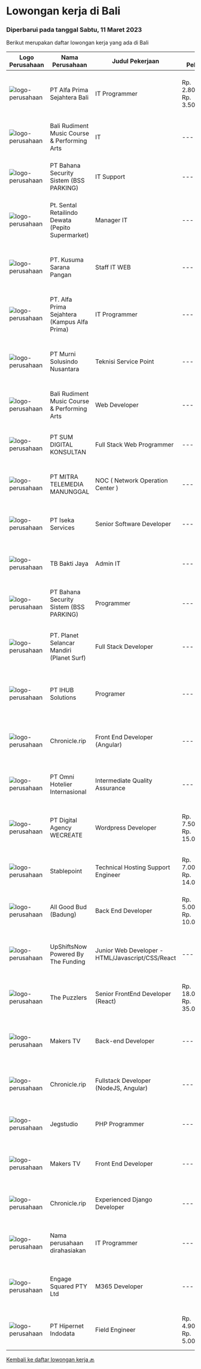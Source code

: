 
  # Lowongan kerja di Bali

  ### Diperbarui pada tanggal Sabtu, 11 Maret 2023

  Berikut merupakan daftar lowongan kerja yang ada di Bali

  |Logo Perusahaan | Nama Perusahaan | Judul Pekerjaan | Gaji Pekerjaan | Lokasi | Deskripsi | Tanggal diunggah | Pranala |
  | -------------- | --------------- | --------------- | --------- | --------- | -------------- | ------- | ----------- |
  |![logo-perusahaan](https://image-service-cdn.seek.com.au/63f40e7f255a2776a9903d4f3357ed45921566f7/ee4dce1061f3f616224767ad58cb2fc751b8d2dc)|PT Alfa Prima Sejahtera Bali|IT Programmer|Rp. 2.800.000-Rp. 3.500.000|Denpasar|KAPAN TERAKHIR KALI ANDA MERASA BENAR-BENAR BAHAGIA DALAM BEKERJA?Ayo seru-seruan bareng kami di Alfa Prima. Sebuah Lembaga Pendidikan yang sedang...|Jumat, 10 Maret 2023|https://www.jobstreet.co.id/id/job/it-programmer-4257367?token=0~344ef6eb-2791-459c-a1b9-0c05321a8992&sectionRank=1&jobId=jobstreet-id-job-4257367|
|![logo-perusahaan](https://i.ibb.co/sqvTCh9/112815900-stock-vector-no-image-available-icon-flat-vector.webp)|Bali Rudiment Music Course & Performing Arts|IT|---|Padang|Freshgraduate dari bidang ilmu komputer, teknologi informasi Menguasai bahasa pemrograman Memahami jaringan komputer, instalasi software dan hardware...|Jumat, 10 Maret 2023|https://www.jobstreet.co.id/id/job/it-1034842336?token=0~344ef6eb-2791-459c-a1b9-0c05321a8992&sectionRank=2&jobId=jobstreet-id-job-1034842336|
|![logo-perusahaan](https://i.ibb.co/sqvTCh9/112815900-stock-vector-no-image-available-icon-flat-vector.webp)|PT Bahana Security Sistem (BSS PARKING)|IT Support|---|Padang|Kualifikasi:• Pendidikan minimal D3 (Jurusan Mesin/ Elektro/ Sipil/ IT)• Mampu mengoperasikan komputer dan (Ms. Word &amp; Excel)• Menguasai sistem...|Jumat, 10 Maret 2023|https://www.jobstreet.co.id/id/job/it-support-1034859311?token=0~344ef6eb-2791-459c-a1b9-0c05321a8992&sectionRank=3&jobId=jobstreet-id-job-1034859311|
|![logo-perusahaan](https://i.ibb.co/sqvTCh9/112815900-stock-vector-no-image-available-icon-flat-vector.webp)|Pt. Sental Retailindo Dewata (Pepito Supermarket)|Manager IT|---|Kuta|Merencanakan strategi implementasi atas kebijakan perusahaanMemastikan semua sistem IT dapat berjalan dengan lancarMemonitor pelaksanaan strategi dan...|Jumat, 10 Maret 2023|https://www.jobstreet.co.id/id/job/manager-it-1034914751?token=0~344ef6eb-2791-459c-a1b9-0c05321a8992&sectionRank=4&jobId=jobstreet-id-job-1034914751|
|![logo-perusahaan](https://i.ibb.co/sqvTCh9/112815900-stock-vector-no-image-available-icon-flat-vector.webp)|PT. Kusuma Sarana Pangan|Staff IT WEB|---|Bali|PT. KUSUMA SARANA PANGANPenempatan di : TabananDeskripsi Pekerjaan : Melakukan analisa terkait pengembangan sistem situs web / aplikasi dan Melakukan...|Jumat, 10 Maret 2023|https://www.jobstreet.co.id/id/job/staff-it-web-1034797413?token=0~344ef6eb-2791-459c-a1b9-0c05321a8992&sectionRank=5&jobId=jobstreet-id-job-1034797413|
|![logo-perusahaan](https://i.ibb.co/sqvTCh9/112815900-stock-vector-no-image-available-icon-flat-vector.webp)|PT. Alfa Prima Sejahtera (Kampus Alfa Prima)|IT Programmer|---|Bali|KAPAN TERAKHIR KALI ANDA MERASA BENAR-BENAR BAHAGIA DALAM BEKERJA?Ayo seru-seruan bareng kami di Alfa Prima. Sebuah Lembaga  Pendidikan yang sedang...|Jumat, 10 Maret 2023|https://www.jobstreet.co.id/id/job/it-programmer-1034957002?token=0~344ef6eb-2791-459c-a1b9-0c05321a8992&sectionRank=6&jobId=jobstreet-id-job-1034957002|
|![logo-perusahaan](https://image-service-cdn.seek.com.au/8b9d71fb6ac98baedac4bbcffd1f107000b99cbc/ee4dce1061f3f616224767ad58cb2fc751b8d2dc)|PT Murni Solusindo Nusantara|Teknisi Service Point|---|Karangasem|DESKRIPSI PEKERJAAN: Melakukan PM (Preventive Maintenance) dan CM (Corrective Maintenance) ke customer sesuai dengan SLA yang sudah ditetapkan....|Rabu, 08 Maret 2023|https://www.jobstreet.co.id/id/job/teknisi-service-point-4254672?token=0~344ef6eb-2791-459c-a1b9-0c05321a8992&sectionRank=7&jobId=jobstreet-id-job-4254672|
|![logo-perusahaan](https://i.ibb.co/sqvTCh9/112815900-stock-vector-no-image-available-icon-flat-vector.webp)|Bali Rudiment Music Course & Performing Arts|Web Developer|---|Padang|Freshgraduate dari bidang ilmu komputer, teknologi informasi  Menguasai bahasa pemrograman Memahami jaringan komputer, instalasi software dan hardware...|Jumat, 10 Maret 2023|https://www.jobstreet.co.id/id/job/web-developer-1034842344?token=0~344ef6eb-2791-459c-a1b9-0c05321a8992&sectionRank=8&jobId=jobstreet-id-job-1034842344|
|![logo-perusahaan](https://i.ibb.co/sqvTCh9/112815900-stock-vector-no-image-available-icon-flat-vector.webp)|PT SUM DIGITAL KONSULTAN|Full Stack Web Programmer|---|Bali|PT. Sum Digital Konsultan adalah Perusahaan bergerak dibidang IT di Bali yang memiliki hubungan kerjasama dengan perusahaan IT di Jepang. Bergerak...|Jumat, 10 Maret 2023|https://www.jobstreet.co.id/id/job/full-stack-web-programmer-1035043548?token=0~344ef6eb-2791-459c-a1b9-0c05321a8992&sectionRank=9&jobId=jobstreet-id-job-1035043548|
|![logo-perusahaan](https://image-service-cdn.seek.com.au/398a6ca8294170c3b5681b36d7ad4334c52062ed/ee4dce1061f3f616224767ad58cb2fc751b8d2dc)|PT MITRA TELEMEDIA MANUNGGAL|NOC ( Network Operation Center )|---|Bali|NOC Duties and Responsibilities: - Monitoring IT &amp; networking infrastructure through a monitoring dashboard- Execute BAU activities- Daily report,...|Kamis, 09 Maret 2023|https://www.jobstreet.co.id/id/job/noc-network-operation-center-1034745665?token=0~344ef6eb-2791-459c-a1b9-0c05321a8992&sectionRank=10&jobId=jobstreet-id-job-1034745665|
|![logo-perusahaan](https://image-service-cdn.seek.com.au/48f17f16a37d7ca19186c95222634d777fe9e0bf/ee4dce1061f3f616224767ad58cb2fc751b8d2dc)|PT Iseka Services|Senior Software Developer|---|Bali|PT Iseka Services is an exciting new technology provider whose main goal is to help companies of all sizes transfer to the Digital World utilising...|Jumat, 10 Maret 2023|https://www.jobstreet.co.id/id/job/senior-software-developer-4236939?token=0~344ef6eb-2791-459c-a1b9-0c05321a8992&sectionRank=11&jobId=jobstreet-id-job-4236939|
|![logo-perusahaan](https://image-service-cdn.seek.com.au/c8a6bb168a90c7b34315543d20233555c173e7ef/ee4dce1061f3f616224767ad58cb2fc751b8d2dc)|TB Bakti Jaya|Admin IT|---|Padang|Pengalaman di posisi yang sama dari 2 tahun; Pengetahuan tentang berbagai sistem pencarian, dan mampu untuk menggunakannya; Mampu berkomunikasi dengan...|Rabu, 08 Maret 2023|https://www.jobstreet.co.id/id/job/admin-it-1035028157?token=0~344ef6eb-2791-459c-a1b9-0c05321a8992&sectionRank=12&jobId=jobstreet-id-job-1035028157|
|![logo-perusahaan](https://i.ibb.co/sqvTCh9/112815900-stock-vector-no-image-available-icon-flat-vector.webp)|PT Bahana Security Sistem (BSS PARKING)|Programmer|---|Padang|Kualifikasi: Pria/WanitaKomunikatif, dapat bekerja dalam Team &amp; IndividuPendidikan minimal D3 (Jurusan Teknik Informatika / Sistem Informasi/...|Jumat, 10 Maret 2023|https://www.jobstreet.co.id/id/job/programmer-1034825163?token=0~344ef6eb-2791-459c-a1b9-0c05321a8992&sectionRank=13&jobId=jobstreet-id-job-1034825163|
|![logo-perusahaan](https://image-service-cdn.seek.com.au/9a17f6158932b294e24ba264a1e5b00bc07424ec/ee4dce1061f3f616224767ad58cb2fc751b8d2dc)|PT. Planet Selancar Mandiri (Planet Surf)|Full Stack Developer|---|Badung|Requirements: Bachelor of Computer Science/Information System Minimum has one year of working experince Minimum 20 years old and maximum 30 years old...|Kamis, 09 Maret 2023|https://www.jobstreet.co.id/id/job/full-stack-developer-4236161?token=0~344ef6eb-2791-459c-a1b9-0c05321a8992&sectionRank=14&jobId=jobstreet-id-job-4236161|
|![logo-perusahaan](https://i.ibb.co/sqvTCh9/112815900-stock-vector-no-image-available-icon-flat-vector.webp)|PT IHUB Solutions|Programer|---|Bali|Tugas dan tanggung jawab : Melakukan perencanaan dan merancang struktur hingga tampilan program Melakukan coding atau menulis kode program Menulis...|Jumat, 10 Maret 2023|https://www.jobstreet.co.id/id/job/programer-1034729278?token=0~344ef6eb-2791-459c-a1b9-0c05321a8992&sectionRank=15&jobId=jobstreet-id-job-1034729278|
|![logo-perusahaan](https://image-service-cdn.seek.com.au/54d704f55a597b1421c2fa80146242efd1397131/ee4dce1061f3f616224767ad58cb2fc751b8d2dc)|Chronicle.rip|Front End Developer (Angular)|---|Bali|Do you love a good challenge? Are you a creative thinker who's always looking for new and innovative ways to solve problems? Then Chronicle might be...|Kamis, 09 Maret 2023|https://www.jobstreet.co.id/id/job/front-end-developer-angular-4243532?token=0~344ef6eb-2791-459c-a1b9-0c05321a8992&sectionRank=16&jobId=jobstreet-id-job-4243532|
|![logo-perusahaan](https://i.ibb.co/sqvTCh9/112815900-stock-vector-no-image-available-icon-flat-vector.webp)|PT Omni Hotelier Internasional|Intermediate Quality Assurance|---|Bali|Kami sedang mencari Junior QA untuk bergabung dengan tim kami dalam memastikan produk-produk kami memenuhi standar kualitas tertinggi. Sebagai Junior...|Jumat, 10 Maret 2023|https://www.jobstreet.co.id/id/job/intermediate-quality-assurance-1035028250?token=0~344ef6eb-2791-459c-a1b9-0c05321a8992&sectionRank=17&jobId=jobstreet-id-job-1035028250|
|![logo-perusahaan](https://image-service-cdn.seek.com.au/bbf730ee497faf25aafae93ef5a5b7da7c782a98/ee4dce1061f3f616224767ad58cb2fc751b8d2dc)|PT Digital Agency WECREATE|Wordpress Developer|Rp. 7.500.000-Rp. 15.000.000|Badung|WECREATE is seeking a Web Developer who is an expert in Wordpress, PHP, HTML5, SASS/CSS and Javascript. You will be creating custom software solutions...|Rabu, 08 Maret 2023|https://www.jobstreet.co.id/id/job/wordpress-developer-4254193?token=0~344ef6eb-2791-459c-a1b9-0c05321a8992&sectionRank=18&jobId=jobstreet-id-job-4254193|
|![logo-perusahaan](https://i.ibb.co/sqvTCh9/112815900-stock-vector-no-image-available-icon-flat-vector.webp)|Stablepoint|Technical Hosting Support Engineer|Rp. 7.000.000-Rp. 14.000.000|Bali|Stablepoint is a fast-growing web hosting company with a passion for great customer service based in Europe. We utilize cloud providers for our...|Kamis, 09 Maret 2023|https://www.jobstreet.co.id/id/job/technical-hosting-support-engineer-4256033?token=0~344ef6eb-2791-459c-a1b9-0c05321a8992&sectionRank=19&jobId=jobstreet-id-job-4256033|
|![logo-perusahaan](https://image-service-cdn.seek.com.au/4c07254eccbd8782f9485256aa2ca267feeda9ff/ee4dce1061f3f616224767ad58cb2fc751b8d2dc)|All Good Bud (Badung)|Back End Developer|Rp. 5.000.000-Rp. 10.000.000|Badung|Job Description: Build Database &amp; API for website &amp; Mobile App Database &amp; API Maintenance Create Function &amp; Deploy to Server...|Rabu, 08 Maret 2023|https://www.jobstreet.co.id/id/job/back-end-developer-4234307?token=0~344ef6eb-2791-459c-a1b9-0c05321a8992&sectionRank=20&jobId=jobstreet-id-job-4234307|
|![logo-perusahaan](https://i.ibb.co/sqvTCh9/112815900-stock-vector-no-image-available-icon-flat-vector.webp)|UpShiftsNow Powered By The Funding|Junior Web Developer - HTML/Javascript/CSS/React|---|Bali|-&gt; Are you a keen developer willing to work hard and gain a lot of experience?-&gt; Eager to learn and grow in a fast-paced equal opportunity...|Jumat, 10 Maret 2023|https://www.jobstreet.co.id/id/job/junior-web-developer-html-javascript-css-react-1034957038?token=0~344ef6eb-2791-459c-a1b9-0c05321a8992&sectionRank=21&jobId=jobstreet-id-job-1034957038|
|![logo-perusahaan](https://image-service-cdn.seek.com.au/47c129f531c0b43edb38afa0bd486e2e7578054d/ee4dce1061f3f616224767ad58cb2fc751b8d2dc)|The Puzzlers|Senior FrontEnd Developer (React)|Rp. 18.000.000-Rp. 35.000.000|Kuta|The Puzzlers is a high-end digital agency with the HQ in Berlin, Germany. For our office in Bali we're seeking a senior frontend developer (React).Are...|Rabu, 08 Maret 2023|https://www.jobstreet.co.id/id/job/senior-frontend-developer-react-4232938?token=0~344ef6eb-2791-459c-a1b9-0c05321a8992&sectionRank=22&jobId=jobstreet-id-job-4232938|
|![logo-perusahaan](https://i.ibb.co/sqvTCh9/112815900-stock-vector-no-image-available-icon-flat-vector.webp)|Makers TV|Back-end Developer|---|Bali|A tech company in Canggu, Bali is looking for a talented and enthusiastic Back End Developer (Full-time, Bali based)Responsibilities: Participate in...|Jumat, 10 Maret 2023|https://www.jobstreet.co.id/id/job/back-end-developer-1034997737?token=0~344ef6eb-2791-459c-a1b9-0c05321a8992&sectionRank=23&jobId=jobstreet-id-job-1034997737|
|![logo-perusahaan](https://image-service-cdn.seek.com.au/54d704f55a597b1421c2fa80146242efd1397131/ee4dce1061f3f616224767ad58cb2fc751b8d2dc)|Chronicle.rip|Fullstack Developer (NodeJS, Angular)|---|Bali|Are you an innovative and creative thinker who wants to make a difference in an exciting and rapidly growing industry? Look no further! Our startup in...|Kamis, 09 Maret 2023|https://www.jobstreet.co.id/id/job/fullstack-developer-nodejs-angular-4243521?token=0~344ef6eb-2791-459c-a1b9-0c05321a8992&sectionRank=24&jobId=jobstreet-id-job-4243521|
|![logo-perusahaan](https://image-service-cdn.seek.com.au/986bf57ca2092054095de6767f1d035b7488b992/ee4dce1061f3f616224767ad58cb2fc751b8d2dc)|Jegstudio|PHP Programmer|---|Denpasar|We are looking for several Talented PHP Programmer more spesifically WordPress Programmer to be based in Bali For this exciting role you will need to...|Rabu, 08 Maret 2023|https://www.jobstreet.co.id/id/job/php-programmer-4253443?token=0~344ef6eb-2791-459c-a1b9-0c05321a8992&sectionRank=25&jobId=jobstreet-id-job-4253443|
|![logo-perusahaan](https://i.ibb.co/sqvTCh9/112815900-stock-vector-no-image-available-icon-flat-vector.webp)|Makers TV|Front End Developer|---|Bali|A design studio in Canggu, Bali is looking for a talented and enthusiastic Front End Developer (Full-time)Responsibilities: Maintain and improve the...|Jumat, 10 Maret 2023|https://www.jobstreet.co.id/id/job/front-end-developer-1034997932?token=0~344ef6eb-2791-459c-a1b9-0c05321a8992&sectionRank=26&jobId=jobstreet-id-job-1034997932|
|![logo-perusahaan](https://image-service-cdn.seek.com.au/54d704f55a597b1421c2fa80146242efd1397131/ee4dce1061f3f616224767ad58cb2fc751b8d2dc)|Chronicle.rip|Experienced Django Developer|---|Bali|Are you an experienced Django developer who is passionate about using technology to make a real impact on people's lives? Join our team at Chronicle,...|Kamis, 09 Maret 2023|https://www.jobstreet.co.id/id/job/experienced-django-developer-4243509?token=0~344ef6eb-2791-459c-a1b9-0c05321a8992&sectionRank=27&jobId=jobstreet-id-job-4243509|
|![logo-perusahaan](https://i.ibb.co/sqvTCh9/112815900-stock-vector-no-image-available-icon-flat-vector.webp)|Nama perusahaan dirahasiakan|IT Programmer|---|Bali|Pendidikan minimal S1 segala jurusan Minimal memiliki 2 tahun pengalaman kerja di bidang yang sama Memiliki pengetahuan mengenai PHP dan bahasa...|Minggu, 05 Maret 2023|https://www.jobstreet.co.id/id/job/it-programmer-4249134?token=0~344ef6eb-2791-459c-a1b9-0c05321a8992&sectionRank=28&jobId=jobstreet-id-job-4249134|
|![logo-perusahaan](https://image-service-cdn.seek.com.au/050665587d40b03b2fbfac8752a56a33ccf21b5f/ee4dce1061f3f616224767ad58cb2fc751b8d2dc)|Engage Squared PTY Ltd|M365 Developer|---|Bali|Work on the cutting edge of Microsoft 365 development!Are you a gun at using React, SharePoint Framework (SPFx), Azure, PowerShell and .Net Core to...|Selasa, 07 Maret 2023|https://www.jobstreet.co.id/id/job/m365-developer-5307299/origin/my?token=0~344ef6eb-2791-459c-a1b9-0c05321a8992&sectionRank=29&jobId=jobstreet-my-job-5307299|
|![logo-perusahaan](https://image-service-cdn.seek.com.au/87e398976ab9e6125b6c2eea8c07e7c7403fb876/ee4dce1061f3f616224767ad58cb2fc751b8d2dc)|PT Hipernet Indodata|Field Engineer|Rp. 4.900.000-Rp. 5.000.000|Bali|Deskripsi Pekerjaan: Melakukan survei lokasi untuk calon customer baru, instalasi dan maintenance Melakukan troubleshooting jaringan dan dokumentasi...|Senin, 06 Maret 2023|https://www.jobstreet.co.id/id/job/field-engineer-4249426?token=0~344ef6eb-2791-459c-a1b9-0c05321a8992&sectionRank=30&jobId=jobstreet-id-job-4249426|


  [Kembali ke daftar lowongan kerja 🔙](../README.md#daftar-lowongan-kerja)
  